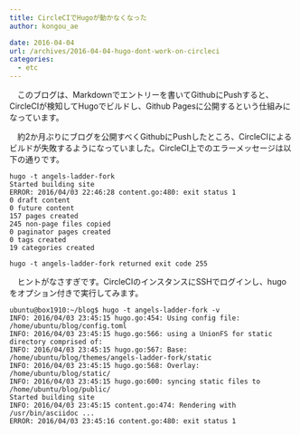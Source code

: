 ```yaml
---
title: CircleCIでHugoが動かなくなった
author: kongou_ae
date: 2016-04-04
url: /archives/2016-04-04-hugo-dont-work-on-circleci
categories:
  - etc
---
```


　このブログは、Markdownでエントリーを書いてGithubにPushすると、CircleCIが検知してHugoでビルドし、Github Pagesに公開するという仕組みになっています。

　約2か月ぶりにブログを公開すべくGithubにPushしたところ、CircleCIによるビルドが失敗するようになっていました。CircleCI上でのエラーメッセージは以下の通りです。

```
hugo -t angels-ladder-fork
Started building site
ERROR: 2016/04/03 22:46:28 content.go:480: exit status 1
0 draft content
0 future content
157 pages created
245 non-page files copied
0 paginator pages created
0 tags created
19 categories created

hugo -t angels-ladder-fork returned exit code 255
```

　ヒントがなさすぎです。CircleCIのインスタンスにSSHでログインし、hugoをオプション付きで実行してみます。

```
ubuntu@box1910:~/blog$ hugo -t angels-ladder-fork -v
INFO: 2016/04/03 23:45:15 hugo.go:454: Using config file: /home/ubuntu/blog/config.toml
INFO: 2016/04/03 23:45:15 hugo.go:566: using a UnionFS for static directory comprised of:
INFO: 2016/04/03 23:45:15 hugo.go:567: Base: /home/ubuntu/blog/themes/angels-ladder-fork/static
INFO: 2016/04/03 23:45:15 hugo.go:568: Overlay: /home/ubuntu/blog/static/
INFO: 2016/04/03 23:45:15 hugo.go:600: syncing static files to /home/ubuntu/blog/public/
Started building site
INFO: 2016/04/03 23:45:15 content.go:474: Rendering with /usr/bin/asciidoc ...
ERROR: 2016/04/03 23:45:16 content.go:480: exit status 1
```
